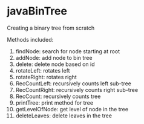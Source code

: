 # javaBinTree
Creating a binary tree from scratch

Methods included:
1) findNode: search for node starting at root
2) addNode: add node to bin tree
3) delete: delete node based on id
4) rotateLeft: rotates left
5) rotateRight: rotates right
6) RecCountLeft: recursively counts left sub-tree
7) RecCountRight: recursively counts right sub-tree
8) RecCount: recursively counts tree
9) printTree: print method for tree
10) getLevelOfNode: get level of node in the tree
11) deleteLeaves: delete leaves in the tree
